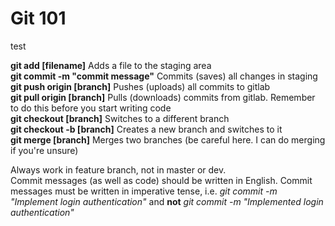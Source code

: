 # Git 101
test

**git add [filename]** Adds a file to the staging area  
  **git commit -m "commit message"** Commits (saves) all changes in staging  
**git push origin [branch]** Pushes (uploads) all commits to gitlab  
**git pull origin [branch]** Pulls (downloads) commits from gitlab. Remember to do this before you start writing code  
**git checkout [branch]** Switches to a different branch  
**git checkout -b [branch]** Creates a new branch and switches to it  
**git merge [branch]** Merges two branches (be careful here. I can do merging if you're unsure)  

Always work in feature branch, not in master or dev.  
Commit messages (as well as code) should be written in English. Commit messages must be written in imperative tense, i.e. *git commit -m "Implement login authentication"* and **not** *git commit -m "Implemented login authentication"*  

